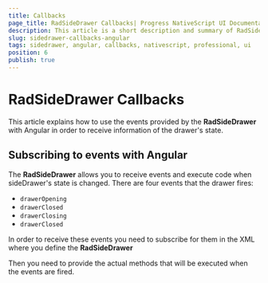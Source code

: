```yaml
---
title: Callbacks
page_title: RadSideDrawer Callbacks| Progress NativeScript UI Documentation
description: This article is a short description and summary of RadSideDrawer's callbacks used with Angular
slug: sidedrawer-callbacks-angular
tags: sidedrawer, angular, callbacks, nativescript, professional, ui
position: 6
publish: true
---
```


# RadSideDrawer Callbacks

This article explains how to use the events provided by the **RadSideDrawer** with Angular in order to receive information of the drawer's state.

## Subscribing to events with Angular

The **RadSideDrawer** allows you to receive events and execute code when sideDrawer's state is changed.
There are four events that the drawer fires:

- `drawerOpening`
- `drawerClosed`
- `drawerClosing`
- `drawerClosed` 

In order to receive these events you need to subscribe for them in the XML where you define the **RadSideDrawer**

<snippet id='angular-sidedrawer-callbacks'/>

Then you need to provide the actual methods that will be executed when the events are fired.

<snippet id='sidedrawer-angular-callbacks-definition'/>


 



